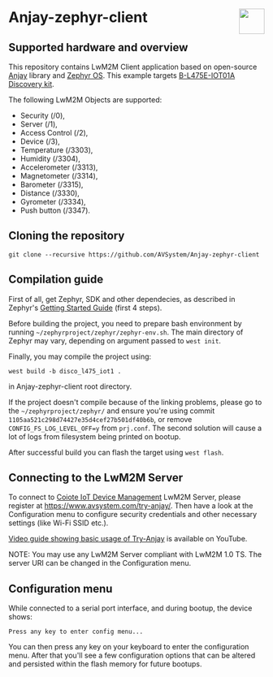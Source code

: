 # Anjay-zephyr-client [<img align="right" height="50px" src="https://avsystem.github.io/Anjay-doc/_images/avsystem_logo.png">](http://www.avsystem.com/)

## Supported hardware and overview

This repository contains LwM2M Client application based on open-source
[Anjay](https://github.com/AVSystem/Anjay) library and
[Zephyr OS](https://github.com/zephyrproject-rtos/zephyr). This example targets
[B-L475E-IOT01A Discovery kit](https://www.st.com/en/evaluation-tools/b-l475e-iot01a.html).

The following LwM2M Objects are supported:

- Security (/0),
- Server (/1),
- Access Control (/2),
- Device (/3),
- Temperature (/3303),
- Humidity (/3304),
- Accelerometer (/3313),
- Magnetometer (/3314),
- Barometer (/3315),
- Distance (/3330),
- Gyrometer (/3334),
- Push button (/3347).

## Cloning the repository

```
git clone --recursive https://github.com/AVSystem/Anjay-zephyr-client
```

## Compilation guide

First of all, get Zephyr, SDK and other dependecies, as described in Zephyr's
[Getting Started Guide](https://docs.zephyrproject.org/latest/getting_started/index.html) (first 4 steps).

Before building the project, you need to prepare bash environment by running
`~/zephyrproject/zephyr/zephyr-env.sh`. The main directory of Zephyr may vary,
depending on argument passed to `west init`.

Finally, you may compile the project using:
```
west build -b disco_l475_iot1 .
```
in Anjay-zephyr-client root directory.

If the project doesn't compile because of the linking problems, please go to
the `~/zephyrproject/zephyr/` and ensure you're using commit
`1105aa521c298d74427e35d4cef27b501df40b6b`, or remove `CONFIG_FS_LOG_LEVEL_OFF=y`
from `prj.conf`. The second solution will cause a lot of logs from filesystem
being printed on bootup.

After successful build you can flash the target using `west flash`.

## Connecting to the LwM2M Server

To connect to [Coiote IoT Device
Management](https://www.avsystem.com/products/coiote-iot-device-management-platform/) LwM2M Server,
please register at https://www.avsystem.com/try-anjay/. Then have a look at the Configuration menu
to configure security credentials and other necessary settings (like Wi-Fi SSID etc.).

[Video guide showing basic usage of Try-Anjay](https://www.youtube.com/watch?v=fgy38XfttM8) is available on YouTube.

NOTE: You may use any LwM2M Server compliant with LwM2M 1.0 TS. The server URI can be changed
in the Configuration menu.

## Configuration menu

While connected to a serial port interface, and during bootup, the device shows:

```
Press any key to enter config menu...
```

You can then press any key on your keyboard to enter the configuration menu. After that you'll
see a few configuration options that can be altered and persisted within the flash memory for
future bootups.
